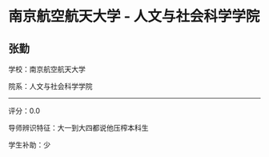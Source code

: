 # 南京航空航天大学 - 人文与社会科学学院

## 张勤

学校：南京航空航天大学

院系：人文与社会科学学院

* * *

评分：0.0

导师辨识特征：大一到大四都说他压榨本科生

学生补助：少